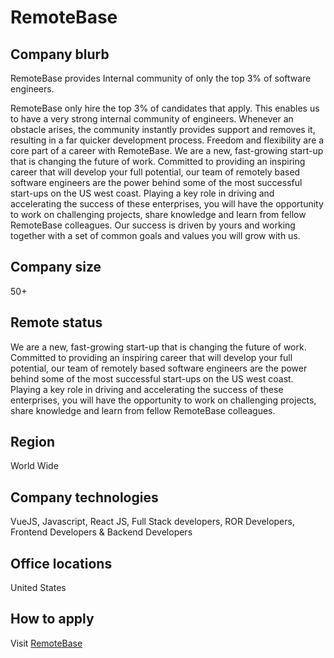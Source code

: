 # RemoteBase

## Company blurb

RemoteBase provides Internal community of only the top 3% of software engineers.

RemoteBase only hire the top 3% of candidates that apply. This enables us to have a very strong internal community of engineers. Whenever an obstacle arises, the community instantly provides support and removes it, resulting in a far quicker development process. Freedom and flexibility are a core part of a career with RemoteBase. We are a new, fast-growing start-up that is changing the future of work. Committed to providing an inspiring career that will develop your full potential, our team of remotely based software engineers are the power behind some of the most successful start-ups on the US west coast. Playing a key role in driving and accelerating the success of these enterprises, you will have the opportunity to work on challenging projects, share knowledge and learn from fellow RemoteBase colleagues. Our success is driven by yours and working together with a set of common goals and values you will grow with us.

## Company size

50+

## Remote status

We are a new, fast-growing start-up that is changing the future of work. Committed to providing an inspiring career that will develop your full potential, our team of remotely based software engineers are the power behind some of the most successful start-ups on the US west coast. Playing a key role in driving and accelerating the success of these enterprises, you will have the opportunity to work on challenging projects, share knowledge and learn from fellow RemoteBase colleagues. 

## Region

World Wide

## Company technologies

VueJS, Javascript, React JS, Full Stack developers, ROR Developers, Frontend Developers & Backend Developers

## Office locations

United States

## How to apply

Visit [RemoteBase](https://apply.workable.com/remotebase/)
